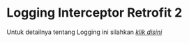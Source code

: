 # Logging Interceptor Retrofit 2

Untuk detailnya tentang Logging ini silahkan <a href="https://goo.gl/tkA7GJ" target="_blank"><i>klik disini</i> </a>
